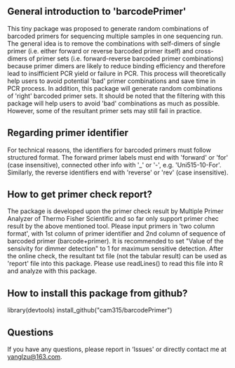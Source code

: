## General introduction to 'barcodePrimer'
This tiny package was proposed to generate random combinations of barcoded primers for sequencing multiple samples in one sequencing run. The general idea is to remove the combinations with self-dimers of single primer (i.e. either forward or reverse barcoded primer itself) and cross-dimers of primer sets (i.e. forward-reverse barcoded primer combinations) because primer dimers are likely to reduce binding efficiency and therefore lead to insifficient PCR yield or failure in PCR. This process will theoretically help users to avoid potential 'bad' primer combinations and save time in PCR process. In addition, this package will generate random combinations of 'right' barcoded primer sets. It should be noted that the filtering with this package will help users to avoid 'bad' combinations as much as possible. However, some of the resultant primer sets may still fail in practice.
## Regarding primer identifier
For technical reasons, the identifiers for barcoded primers must follow structured format. The forward primer labels must end with 'forward' or 'for' (case insensitive), connected other info with '_' or '-', e.g. 'Uni515-10-For'. Similarly, the reverse identifiers end with 'reverse' or 'rev' (case insensitive).
## How to get primer check report?
The package is developed upon the primer check result by Multiple Primer Analyzer of Thermo Fisher Scientific and so far only support primer chec result by the above mentioned tool. Please input primers in 'two column format', with 1st column of primer identifier and 2nd column of sequence of barcoded primer (barcode+primer). It is recommended to set "Value of the sensivity for dimmer detection" to 1 for maximum sensitive detection. After the online check, the resultant txt file (not the tabular result) can be used as 'report' file into this package. Please use readLines() to read this file into R and analyze with this package.
## How to install this package from github?
library(devtools)
install_github("cam315/barcodePrimer")
## Questions
If you have any questions, please report in ‘Issues' or directly contact me at yanglzu@163.com.
